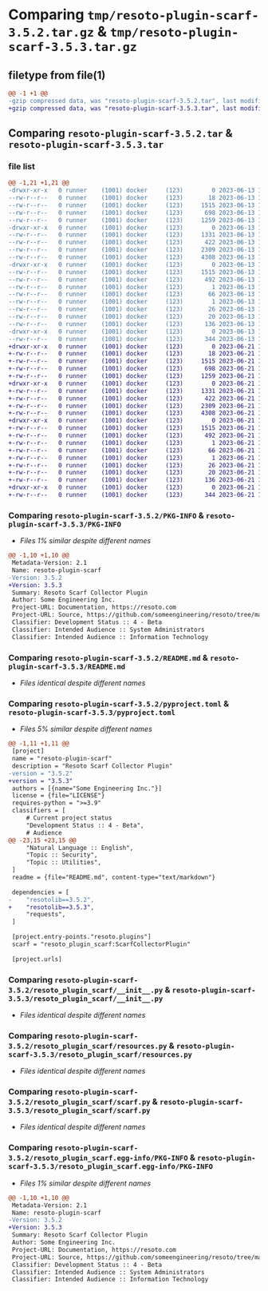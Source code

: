 # Comparing `tmp/resoto-plugin-scarf-3.5.2.tar.gz` & `tmp/resoto-plugin-scarf-3.5.3.tar.gz`

## filetype from file(1)

```diff
@@ -1 +1 @@
-gzip compressed data, was "resoto-plugin-scarf-3.5.2.tar", last modified: Tue Jun 13 13:09:50 2023, max compression
+gzip compressed data, was "resoto-plugin-scarf-3.5.3.tar", last modified: Wed Jun 21 14:25:58 2023, max compression
```

## Comparing `resoto-plugin-scarf-3.5.2.tar` & `resoto-plugin-scarf-3.5.3.tar`

### file list

```diff
@@ -1,21 +1,21 @@
-drwxr-xr-x   0 runner    (1001) docker     (123)        0 2023-06-13 13:09:50.225973 resoto-plugin-scarf-3.5.2/
--rw-r--r--   0 runner    (1001) docker     (123)       18 2023-06-13 13:07:06.000000 resoto-plugin-scarf-3.5.2/MANIFEST.in
--rw-r--r--   0 runner    (1001) docker     (123)     1515 2023-06-13 13:09:50.225973 resoto-plugin-scarf-3.5.2/PKG-INFO
--rw-r--r--   0 runner    (1001) docker     (123)      698 2023-06-13 13:07:06.000000 resoto-plugin-scarf-3.5.2/README.md
--rw-r--r--   0 runner    (1001) docker     (123)     1259 2023-06-13 13:07:06.000000 resoto-plugin-scarf-3.5.2/pyproject.toml
-drwxr-xr-x   0 runner    (1001) docker     (123)        0 2023-06-13 13:09:50.225973 resoto-plugin-scarf-3.5.2/resoto_plugin_scarf/
--rw-r--r--   0 runner    (1001) docker     (123)     1331 2023-06-13 13:07:06.000000 resoto-plugin-scarf-3.5.2/resoto_plugin_scarf/__init__.py
--rw-r--r--   0 runner    (1001) docker     (123)      422 2023-06-13 13:07:06.000000 resoto-plugin-scarf-3.5.2/resoto_plugin_scarf/config.py
--rw-r--r--   0 runner    (1001) docker     (123)     2309 2023-06-13 13:07:06.000000 resoto-plugin-scarf-3.5.2/resoto_plugin_scarf/resources.py
--rw-r--r--   0 runner    (1001) docker     (123)     4308 2023-06-13 13:07:06.000000 resoto-plugin-scarf-3.5.2/resoto_plugin_scarf/scarf.py
-drwxr-xr-x   0 runner    (1001) docker     (123)        0 2023-06-13 13:09:50.225973 resoto-plugin-scarf-3.5.2/resoto_plugin_scarf.egg-info/
--rw-r--r--   0 runner    (1001) docker     (123)     1515 2023-06-13 13:09:50.000000 resoto-plugin-scarf-3.5.2/resoto_plugin_scarf.egg-info/PKG-INFO
--rw-r--r--   0 runner    (1001) docker     (123)      492 2023-06-13 13:09:50.000000 resoto-plugin-scarf-3.5.2/resoto_plugin_scarf.egg-info/SOURCES.txt
--rw-r--r--   0 runner    (1001) docker     (123)        1 2023-06-13 13:09:50.000000 resoto-plugin-scarf-3.5.2/resoto_plugin_scarf.egg-info/dependency_links.txt
--rw-r--r--   0 runner    (1001) docker     (123)       66 2023-06-13 13:09:50.000000 resoto-plugin-scarf-3.5.2/resoto_plugin_scarf.egg-info/entry_points.txt
--rw-r--r--   0 runner    (1001) docker     (123)        1 2023-06-13 13:08:13.000000 resoto-plugin-scarf-3.5.2/resoto_plugin_scarf.egg-info/not-zip-safe
--rw-r--r--   0 runner    (1001) docker     (123)       26 2023-06-13 13:09:50.000000 resoto-plugin-scarf-3.5.2/resoto_plugin_scarf.egg-info/requires.txt
--rw-r--r--   0 runner    (1001) docker     (123)       20 2023-06-13 13:09:50.000000 resoto-plugin-scarf-3.5.2/resoto_plugin_scarf.egg-info/top_level.txt
--rw-r--r--   0 runner    (1001) docker     (123)      136 2023-06-13 13:09:50.225973 resoto-plugin-scarf-3.5.2/setup.cfg
-drwxr-xr-x   0 runner    (1001) docker     (123)        0 2023-06-13 13:09:50.225973 resoto-plugin-scarf-3.5.2/test/
--rw-r--r--   0 runner    (1001) docker     (123)      344 2023-06-13 13:07:06.000000 resoto-plugin-scarf-3.5.2/test/test_config.py
+drwxr-xr-x   0 runner    (1001) docker     (123)        0 2023-06-21 14:25:58.333928 resoto-plugin-scarf-3.5.3/
+-rw-r--r--   0 runner    (1001) docker     (123)       18 2023-06-21 14:23:18.000000 resoto-plugin-scarf-3.5.3/MANIFEST.in
+-rw-r--r--   0 runner    (1001) docker     (123)     1515 2023-06-21 14:25:58.333928 resoto-plugin-scarf-3.5.3/PKG-INFO
+-rw-r--r--   0 runner    (1001) docker     (123)      698 2023-06-21 14:23:18.000000 resoto-plugin-scarf-3.5.3/README.md
+-rw-r--r--   0 runner    (1001) docker     (123)     1259 2023-06-21 14:23:18.000000 resoto-plugin-scarf-3.5.3/pyproject.toml
+drwxr-xr-x   0 runner    (1001) docker     (123)        0 2023-06-21 14:25:58.333928 resoto-plugin-scarf-3.5.3/resoto_plugin_scarf/
+-rw-r--r--   0 runner    (1001) docker     (123)     1331 2023-06-21 14:23:18.000000 resoto-plugin-scarf-3.5.3/resoto_plugin_scarf/__init__.py
+-rw-r--r--   0 runner    (1001) docker     (123)      422 2023-06-21 14:23:18.000000 resoto-plugin-scarf-3.5.3/resoto_plugin_scarf/config.py
+-rw-r--r--   0 runner    (1001) docker     (123)     2309 2023-06-21 14:23:18.000000 resoto-plugin-scarf-3.5.3/resoto_plugin_scarf/resources.py
+-rw-r--r--   0 runner    (1001) docker     (123)     4308 2023-06-21 14:23:18.000000 resoto-plugin-scarf-3.5.3/resoto_plugin_scarf/scarf.py
+drwxr-xr-x   0 runner    (1001) docker     (123)        0 2023-06-21 14:25:58.333928 resoto-plugin-scarf-3.5.3/resoto_plugin_scarf.egg-info/
+-rw-r--r--   0 runner    (1001) docker     (123)     1515 2023-06-21 14:25:58.000000 resoto-plugin-scarf-3.5.3/resoto_plugin_scarf.egg-info/PKG-INFO
+-rw-r--r--   0 runner    (1001) docker     (123)      492 2023-06-21 14:25:58.000000 resoto-plugin-scarf-3.5.3/resoto_plugin_scarf.egg-info/SOURCES.txt
+-rw-r--r--   0 runner    (1001) docker     (123)        1 2023-06-21 14:25:58.000000 resoto-plugin-scarf-3.5.3/resoto_plugin_scarf.egg-info/dependency_links.txt
+-rw-r--r--   0 runner    (1001) docker     (123)       66 2023-06-21 14:25:58.000000 resoto-plugin-scarf-3.5.3/resoto_plugin_scarf.egg-info/entry_points.txt
+-rw-r--r--   0 runner    (1001) docker     (123)        1 2023-06-21 14:24:24.000000 resoto-plugin-scarf-3.5.3/resoto_plugin_scarf.egg-info/not-zip-safe
+-rw-r--r--   0 runner    (1001) docker     (123)       26 2023-06-21 14:25:58.000000 resoto-plugin-scarf-3.5.3/resoto_plugin_scarf.egg-info/requires.txt
+-rw-r--r--   0 runner    (1001) docker     (123)       20 2023-06-21 14:25:58.000000 resoto-plugin-scarf-3.5.3/resoto_plugin_scarf.egg-info/top_level.txt
+-rw-r--r--   0 runner    (1001) docker     (123)      136 2023-06-21 14:25:58.333928 resoto-plugin-scarf-3.5.3/setup.cfg
+drwxr-xr-x   0 runner    (1001) docker     (123)        0 2023-06-21 14:25:58.333928 resoto-plugin-scarf-3.5.3/test/
+-rw-r--r--   0 runner    (1001) docker     (123)      344 2023-06-21 14:23:18.000000 resoto-plugin-scarf-3.5.3/test/test_config.py
```

### Comparing `resoto-plugin-scarf-3.5.2/PKG-INFO` & `resoto-plugin-scarf-3.5.3/PKG-INFO`

 * *Files 1% similar despite different names*

```diff
@@ -1,10 +1,10 @@
 Metadata-Version: 2.1
 Name: resoto-plugin-scarf
-Version: 3.5.2
+Version: 3.5.3
 Summary: Resoto Scarf Collector Plugin
 Author: Some Engineering Inc.
 Project-URL: Documentation, https://resoto.com
 Project-URL: Source, https://github.com/someengineering/resoto/tree/main/plugins/scarf
 Classifier: Development Status :: 4 - Beta
 Classifier: Intended Audience :: System Administrators
 Classifier: Intended Audience :: Information Technology
```

### Comparing `resoto-plugin-scarf-3.5.2/README.md` & `resoto-plugin-scarf-3.5.3/README.md`

 * *Files identical despite different names*

### Comparing `resoto-plugin-scarf-3.5.2/pyproject.toml` & `resoto-plugin-scarf-3.5.3/pyproject.toml`

 * *Files 5% similar despite different names*

```diff
@@ -1,11 +1,11 @@
 [project]
 name = "resoto-plugin-scarf"
 description = "Resoto Scarf Collector Plugin"
-version = "3.5.2"
+version = "3.5.3"
 authors = [{name="Some Engineering Inc."}]
 license = {file="LICENSE"}
 requires-python = ">=3.9"
 classifiers = [
     # Current project status
     "Development Status :: 4 - Beta",
     # Audience
@@ -23,15 +23,15 @@
     "Natural Language :: English",
     "Topic :: Security",
     "Topic :: Utilities",
 ]
 readme = {file="README.md", content-type="text/markdown"}
 
 dependencies = [
-    "resotolib==3.5.2",
+    "resotolib==3.5.3",
     "requests",
 ]
 
 [project.entry-points."resoto.plugins"]
 scarf = "resoto_plugin_scarf:ScarfCollectorPlugin"
 
 [project.urls]
```

### Comparing `resoto-plugin-scarf-3.5.2/resoto_plugin_scarf/__init__.py` & `resoto-plugin-scarf-3.5.3/resoto_plugin_scarf/__init__.py`

 * *Files identical despite different names*

### Comparing `resoto-plugin-scarf-3.5.2/resoto_plugin_scarf/resources.py` & `resoto-plugin-scarf-3.5.3/resoto_plugin_scarf/resources.py`

 * *Files identical despite different names*

### Comparing `resoto-plugin-scarf-3.5.2/resoto_plugin_scarf/scarf.py` & `resoto-plugin-scarf-3.5.3/resoto_plugin_scarf/scarf.py`

 * *Files identical despite different names*

### Comparing `resoto-plugin-scarf-3.5.2/resoto_plugin_scarf.egg-info/PKG-INFO` & `resoto-plugin-scarf-3.5.3/resoto_plugin_scarf.egg-info/PKG-INFO`

 * *Files 1% similar despite different names*

```diff
@@ -1,10 +1,10 @@
 Metadata-Version: 2.1
 Name: resoto-plugin-scarf
-Version: 3.5.2
+Version: 3.5.3
 Summary: Resoto Scarf Collector Plugin
 Author: Some Engineering Inc.
 Project-URL: Documentation, https://resoto.com
 Project-URL: Source, https://github.com/someengineering/resoto/tree/main/plugins/scarf
 Classifier: Development Status :: 4 - Beta
 Classifier: Intended Audience :: System Administrators
 Classifier: Intended Audience :: Information Technology
```

